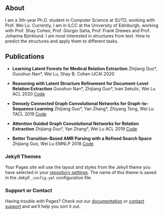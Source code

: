 ## About

I am a 3th-year Ph.D. student in Computer Science at SUTD, working with Prof. Wei Lu. Currently, I am in ILCC at the University of Edinburgh, working with Prof. Shay Cohen, Prof. Giorgio Satta, Prof. Frank Drewes and Prof. Johanna Björklund. I am most interested in structures from text. How to predict the structures and apply them to different tasks.

## Publications

- **Learning Latent Forests for Medical Relation Extraction**
  Zhijiang Guo*, Guoshun Nan*, Wei Lu, Shay B. Cohen
  IJCAI 2020

- **Reasoning with Latent Structure Refinement for Document-Level Relation Extraction**
  Guoshun Nan*, Zhijiang Guo*, Ivan Sekulic, Wei Lu
  ACL 2020 [Code](https://github.com/nanguoshun/LSR)
  
- **Densely Connected Graph Convolutional Networks for Graph-to-Sequence Learning**
  Zhijiang Guo*, Yan Zhang*, Zhiyang Teng, Wei Lu
  TACL 2019 [Code](https://github.com/Cartus/DCGCN)

- **Attention Guided Graph Convolutional Networks for Relation Extraction**
  Zhijiang Guo*, Yan Zhang*, Wei Lu
  ACL 2019 [Code](https://github.com/Cartus/AGGCN)

- **Better Transition-Based AMR Parsing with a Refined Search Space**
  Zhijiang Guo, Wei Lu
  EMNLP 2018 [Code](https://github.com/Cartus/AMR-Parser)

### Jekyll Themes

Your Pages site will use the layout and styles from the Jekyll theme you have selected in your [repository settings](https://github.com/Cartus/cartus.github.io/settings). The name of this theme is saved in the Jekyll `_config.yml` configuration file.

### Support or Contact

Having trouble with Pages? Check out our [documentation](https://help.github.com/categories/github-pages-basics/) or [contact support](https://github.com/contact) and we’ll help you sort it out.
